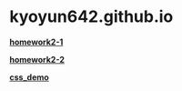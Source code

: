 # kyoyun642.github.io
[**homework2-1**](https://kyoyun642.github.io/text.html)

[**homework2-2**](https://kyoyun642.github.io/homework2.html)

[**css_demo**](https://kyoyun642.github.io/css_demo.html)
